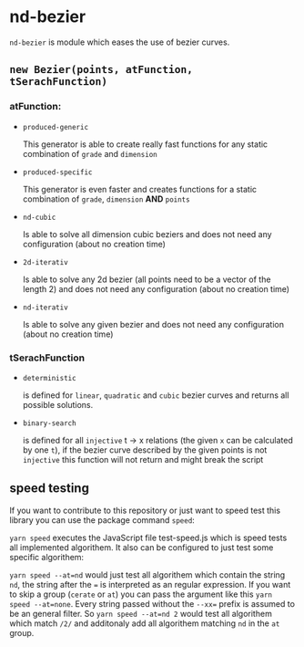 # nd-bezier

`nd-bezier` is module which eases the use of bezier curves.

## `new Bezier(points, atFunction, tSerachFunction)`

### atFunction:

- `produced-generic`

    This generator is able to create really fast functions for any static combination of `grade` and `dimension` 

- `produced-specific`

    This generator is even faster and creates functions for a static combination of `grade`, `dimension` **AND** `points`

- `nd-cubic`

    Is able to solve all dimension cubic beziers and does not need any configuration (about no creation time)

- `2d-iterativ`

    Is able to solve any 2d bezier (all points need to be a vector of the length 2) and does not need any configuration (about no creation time)

- `nd-iterativ`

    Is able to solve any given bezier and does not need any configuration (about no creation time)

### tSerachFunction

- `deterministic`

    is defined for `linear`, `quadratic` and `cubic` bezier curves and returns all possible solutions.

- `binary-search`

    is defined for all `injective` t -> x relations (the given `x` can be calculated by one `t`), if the bezier curve described by the given points is not `injective` this function will not return and might break the script

## speed testing

If you want to contribute to this repository or just want to speed test this library you can use the package command `speed`:

`yarn speed` executes the JavaScript file test-speed.js which is speed tests all implemented algorithem.
It also can be configured to just test some specific algorithem:

`yarn speed --at=nd` would just test all algorithem which contain the string `nd`, the string after the `=` is interpreted as an regular expression.
If you want to skip a group (`cerate` or `at`) you can pass the argument like this `yarn speed --at=none`.
Every string passed without the `--xx=` prefix is assumed to be an general filter. So `yarn speed --at=nd 2` would test all algorithem which match `/2/` and additonaly add all algorithem matching `nd` in the `at` group.